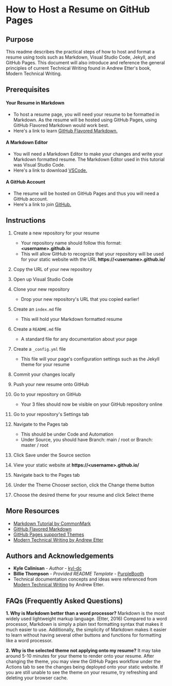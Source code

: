 # How to Host a Resume on GitHub Pages

## Purpose

This readme describes the practical steps of how to host and format a resume using tools such as Markdown, Visual Studio Code, Jekyll, and GitHub Pages. This document will also introduce and reference the general principles of current Technical Writing found in Andrew Etter's book, Modern Technical Writing.

## Prerequisites

#### Your Resume in Markdown
* To host a resume page, you will need your resume to be formatted in Markdown. As the resume will be hosted using GitHub Pages, using GitHub Flavored Markdown would work best.
* Here's a link to learn [GitHub Flavored Markdown.](https://docs.github.com/en/get-started/writing-on-github/getting-started-with-writing-and-formatting-on-github/basic-writing-and-formatting-syntax)

#### A Markdown Editor
* You will need a Markdown Editor to make your changes and write your Markdown formatted resume. The Markdown Editor used in this tutorial was Visual Studio Code.
* Here's a link to download [VSCode.](https://code.visualstudio.com/download)

#### A GitHub Account
* The resume will be hosted on GitHub Pages and thus you will need a GitHub account.
* Here's a link to join [GitHub.](https://github.com/join)

## Instructions

1. Create a new repository for your resume
    * Your repository name should follow this format: __\<username\>.github.io__
    * This will allow GitHub to recognize that your repository will be used for your static website with the URL __https://\<username\>.github.io/__

2. Copy the URL of your new repository

3. Open up Visual Studio Code

4. Clone your new repository
    * Drop your new repository's URL that you copied earlier!

5. Create an `index.md` file
    * This will hold your Markdown formatted resume

6. Create a `README.md` file
    * A standard file for any documentation about your page

7. Create a `_config.yml` file
    * This file will your page's configuration settings such as the Jekyll theme for your resume

8. Commit your changes locally

9. Push your new resume onto GitHub

10. Go to your repository on GitHub
    * Your 3 files should now be visible on your GitHub repository online

11. Go to your repository's Settings tab

12. Navigate to the Pages tab 
    * This should be under Code and Automation
    * Under Source, you should have Branch: main / root or Branch: master / root

14. Click Save under the Source section

15. View your static website at __https://\<username\>.github.io/__

15. Navigate back to the Pages tab

16. Under the Theme Chooser section, click the Change theme button

17. Choose the desired theme for your resume and click Select theme

## More Resources
* [Markdown Tutorial by CommonMark](https://commonmark.org/help/tutorial/)
* [GitHub Flavored Markdown](https://docs.github.com/en/get-started/writing-on-github/getting-started-with-writing-and-formatting-on-github/basic-writing-and-formatting-syntax)
* [GitHub Pages supported Themes](https://pages.github.com/themes/)
* [Modern Technical Writing by Andrew Etter](https://www.amazon.ca/Modern-Technical-Writing-Introduction-Documentation-ebook/dp/B01A2QL9SS)

## Authors and Acknowledgements
* **Kyle Calinisan** - _Author_ - [kyl-dc](https://github.com/kyl-dc) 
* **Billie Thompson** - _Provided README Template_ - [PurpleBooth](https://github.com/PurpleBooth)
* Technical documentation concepts and ideas were referenced from [Modern Technical Writing](https://www.amazon.ca/Modern-Technical-Writing-Introduction-Documentation-ebook/dp/B01A2QL9SS) by Andrew Etter.

## FAQs (Frequently Asked Questions)
**1. Why is Markdown better than a word processor?**
Markdown is the most widely used lightweight markup language. (Etter, 2016) Compared to a word processor, Markdown is simply a plain text formatting syntax that makes it much easier to use. Additionally, the simplicity of Markdown makes it easier to learn without having several other buttons and functions for formatting like a word processor.

**2. Why is the selected theme not applying onto my resume?**
It may take around 5-10 minutes for your theme to render onto your resume. After changing the theme, you may view the GitHub Pages workflow under the Actions tab to see the changes being deployed onto your static website. If you are still unable to see the theme on your resume, try refreshing and deleting your browser cache. 